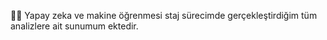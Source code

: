 📍📍 Yapay zeka ve makine öğrenmesi staj sürecimde gerçekleştirdiğim tüm analizlere ait sunumum ektedir.
